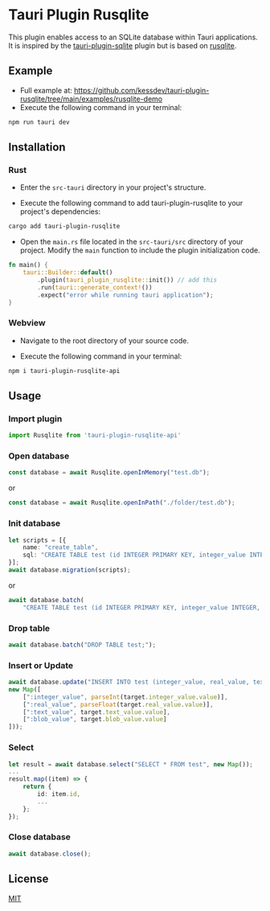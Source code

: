 # Tauri Plugin Rusqlite

This plugin enables access to an SQLite database within Tauri applications. It is inspired by the [tauri-plugin-sqlite](https://github.com/lzdyes/tauri-plugin-sqlite) plugin but is based on [rusqlite](https://github.com/rusqlite/rusqlite).

## Example

- Full example at: <https://github.com/kessdev/tauri-plugin-rusqlite/tree/main/examples/rusqlite-demo>
- Execute the following command in your terminal:

``` bash
npm run tauri dev
```

## Installation

### Rust

- Enter the `src-tauri` directory in your project's structure.

- Execute the following command to add tauri-plugin-rusqlite to your project's dependencies:

``` bash
cargo add tauri-plugin-rusqlite
```

- Open the `main.rs` file located in the `src-tauri/src` directory of your project. Modify the `main` function to include the plugin initialization code.

``` rust
fn main() {
    tauri::Builder::default()
        .plugin(tauri_plugin_rusqlite::init()) // add this
        .run(tauri::generate_context!())
        .expect("error while running tauri application");
}
```

### Webview

- Navigate to the root directory of your source code.

- Execute the following command in your terminal:

``` bash
npm i tauri-plugin-rusqlite-api
```

## Usage

### Import plugin

``` ts
import Rusqlite from 'tauri-plugin-rusqlite-api'
```

### Open database

``` ts
const database = await Rusqlite.openInMemory("test.db");
```
or
``` ts
const database = await Rusqlite.openInPath("./folder/test.db");
```

### Init database

``` ts
let scripts = [{
    name: "create_table", 
    sql: "CREATE TABLE test (id INTEGER PRIMARY KEY, integer_value INTEGER, real_value REAL, text_value TEXT, blob_value BLOB); CREATE TABLE users (id INTEGER PRIMARY KEY, name TEXT NOT NULL);"
}];
await database.migration(scripts);
```
or
``` ts
await database.batch(
    "CREATE TABLE test (id INTEGER PRIMARY KEY, integer_value INTEGER, real_value REAL, text_value TEXT, blob_value BLOB); CREATE TABLE users (id INTEGER PRIMARY KEY, name TEXT NOT NULL);");
```

### Drop table
``` ts
await database.batch("DROP TABLE test;");
```

### Insert or Update

``` ts
await database.update("INSERT INTO test (integer_value, real_value, text_value, blob_value) VALUES (:integer_value, :real_value, :text_value, :blob_value)", 
new Map([
    [":integer_value", parseInt(target.integer_value.value)], 
    [":real_value", parseFloat(target.real_value.value)], 
    [":text_value", target.text_value.value],
    [":blob_value", target.blob_value.value]
]));
```

### Select

``` ts
let result = await database.select("SELECT * FROM test", new Map());
...
result.map((item) => {
    return {
        id: item.id,
        ...
    };
});
```

### Close database

``` ts
await database.close();
```

## License

[MIT](LICENSE)